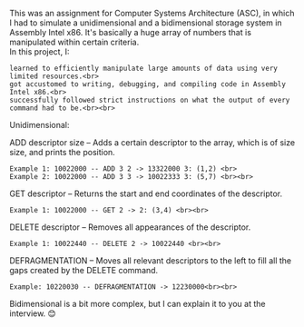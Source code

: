 This was an assignment for Computer Systems Architecture (ASC), in which I had to simulate a unidimensional and a bidimensional storage system in Assembly Intel x86. It's basically a huge array of numbers that is manipulated within certain criteria.<br>
In this project, I:<br>

    learned to efficiently manipulate large amounts of data using very limited resources.<br>
    got accustomed to writing, debugging, and compiling code in Assembly Intel x86.<br>
    successfully followed strict instructions on what the output of every command had to be.<br><br>

Unidimensional:

ADD descriptor size – Adds a certain descriptor to the array, which is of size size, and prints the position. <br>

    Example 1: 10022000 -- ADD 3 2 -> 13322000 3: (1,2) <br>
    Example 2: 10022000 -- ADD 3 3 -> 10022333 3: (5,7) <br><br>

GET descriptor – Returns the start and end coordinates of the descriptor. <br>

    Example 1: 10022000 -- GET 2 -> 2: (3,4) <br><br>

DELETE descriptor – Removes all appearances of the descriptor. <br>

    Example 1: 10022440 -- DELETE 2 -> 10022440 <br><br>

DEFRAGMENTATION – Moves all relevant descriptors to the left to fill all the gaps created by the DELETE command. <br>

    Example: 10220030 -- DEFRAGMENTATION -> 12230000<br><br>

Bidimensional is a bit more complex, but I can explain it to you at the interview. 😊
